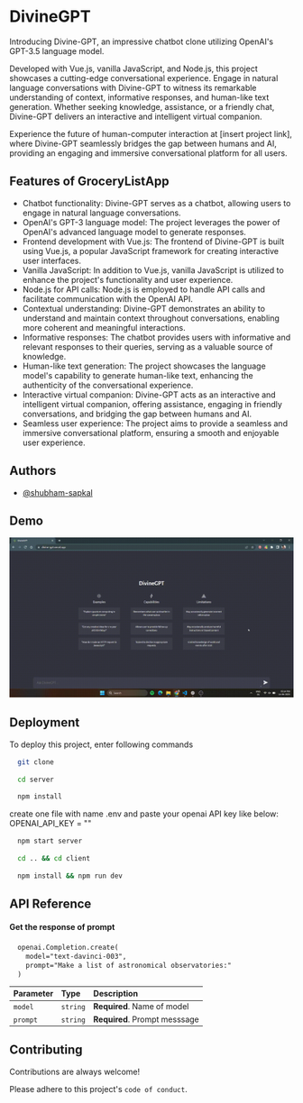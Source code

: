 
# DivineGPT

Introducing Divine-GPT, an impressive chatbot clone utilizing OpenAI's GPT-3.5 language model. 

Developed with Vue.js, vanilla JavaScript, and Node.js, this project showcases a cutting-edge conversational experience. Engage in natural language conversations with Divine-GPT to witness its remarkable understanding of context, informative responses, and human-like text generation. Whether seeking knowledge, assistance, or a friendly chat, Divine-GPT delivers an interactive and intelligent virtual companion. 

Experience the future of human-computer interaction at [insert project link], where Divine-GPT seamlessly bridges the gap between humans and AI, providing an engaging and immersive conversational platform for all users.





## Features of GroceryListApp


- Chatbot functionality: Divine-GPT serves as a chatbot, allowing users to engage in natural language conversations.
- OpenAI's GPT-3 language model: The project leverages the power of OpenAI's advanced language model to generate responses.
- Frontend development with Vue.js: The frontend of Divine-GPT is built using Vue.js, a popular JavaScript framework for creating interactive user interfaces.
- Vanilla JavaScript: In addition to Vue.js, vanilla JavaScript is utilized to enhance the project's functionality and user experience.
- Node.js for API calls: Node.js is employed to handle API calls and facilitate communication with the OpenAI API.
- Contextual understanding: Divine-GPT demonstrates an ability to understand and maintain context throughout conversations, enabling more coherent and meaningful interactions.
- Informative responses: The chatbot provides users with informative and relevant responses to their queries, serving as a valuable source of knowledge.
- Human-like text generation: The project showcases the language model's capability to generate human-like text, enhancing the authenticity of the conversational experience.
- Interactive virtual companion: Divine-GPT acts as an interactive and intelligent virtual companion, offering assistance, engaging in friendly conversations, and bridging the gap between humans and AI.
- Seamless user experience: The project aims to provide a seamless and immersive conversational platform, ensuring a smooth and enjoyable user experience.

## Authors

- [@shubham-sapkal](https://github.com/shubham-sapkal)


## Demo

![Demo Video](https://github.com/shubham-sapkal/divineGPT/blob/master/client/demo.gif)
## Deployment

To deploy this project, enter following commands

```bash
  git clone 
```

```bash
  cd server
```

```bash
  npm install
```

create one file with name .env and paste your openai API key like below:
OPENAI_API_KEY = "<Your API Key>"

```bash
  npm start server
```

```bash
  cd .. && cd client
```

```bash
  npm install && npm run dev
```


## API Reference

#### Get the response of prompt

```http
  openai.Completion.create(
    model="text-davinci-003",
    prompt="Make a list of astronomical observatories:"
  )
```

| Parameter | Type     | Description                |
| :-------- | :------- | :------------------------- |
|  `model`  | `string` | **Required**. Name of model |
| `prompt`  | `string` | **Required**. Prompt messsage|






## Contributing

Contributions are always welcome!

Please adhere to this project's `code of conduct`.

